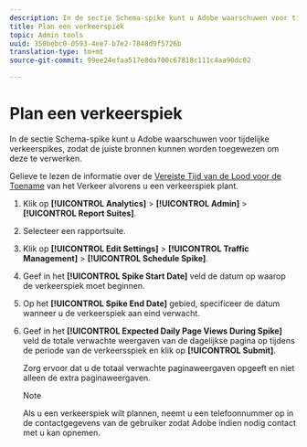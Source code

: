 ```yaml
---
description: In de sectie Schema-spike kunt u Adobe waarschuwen voor tijdelijke verkeerspikes, zodat de juiste bronnen kunnen worden toegewezen om deze te verwerken.
title: Plan een verkeerspiek
topic: Admin tools
uuid: 350bebc0-0593-4ee7-b7e2-7848d9f5726b
translation-type: tm+mt
source-git-commit: 99ee24efaa517e8da700c67818c111c4aa90dc02

---
```



# Plan een verkeerspiek

In de sectie Schema-spike kunt u Adobe waarschuwen voor tijdelijke verkeerspikes, zodat de juiste bronnen kunnen worden toegewezen om deze te verwerken.

Gelieve te lezen de informatie over de [Vereiste Tijd van de Lood voor de Toename](/help/admin/c-traffic-management/traffic-lead-time.md) van het Verkeer alvorens u een verkeerspiek plant.

1. Klik op **[!UICONTROL Analytics]** > **[!UICONTROL Admin]** > **[!UICONTROL Report Suites]**.
1. Selecteer een rapportsuite.
1. Klik op **[!UICONTROL Edit Settings]** > **[!UICONTROL Traffic Management]** > **[!UICONTROL Schedule Spike]**.
1. Geef in het **[!UICONTROL Spike Start Date]** veld de datum op waarop de verkeerspiek moet beginnen.
1. Op het **[!UICONTROL Spike End Date]** gebied, specificeer de datum wanneer u de verkeerspiek aan eind verwacht.
1. Geef in het **[!UICONTROL Expected Daily Page Views During Spike]** veld de totale verwachte weergaven van de dagelijkse pagina op tijdens de periode van de verkeersspiek en klik op **[!UICONTROL Submit]**.

   Zorg ervoor dat u de totaal verwachte paginaweergaven opgeeft en niet alleen de extra paginaweergaven.

   >[!NOTE]
   >
   >Als u een verkeerspiek wilt plannen, neemt u een telefoonnummer op in de contactgegevens van de gebruiker zodat Adobe indien nodig contact met u kan opnemen.

